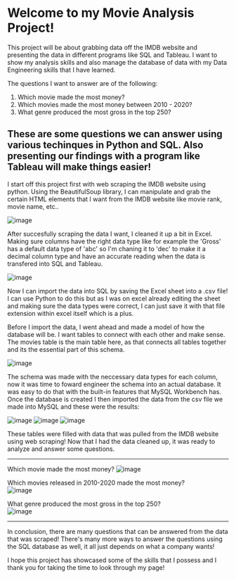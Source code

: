 # Welcome to my Movie Analysis Project! <br>
This project will be about grabbing data off the IMDB website and presenting the data in different programs like SQL and Tableau. I want to show my analysis skills and also manage the database of data with my Data Engineering skills that I have learned.

The questions I want to answer are of the following:
1. Which movie made the most money?
2. Which movies made the most money between 2010 - 2020?
3. What genre produced the most gross in the top 250?

These are some questions we can answer using various techinques in Python and SQL. Also presenting our findings with a program like Tableau will make things easier! 
---------------------------------------------------------------------------------------------------------
I start off this project first with web scraping the IMDB website using python. Using the BeautifulSoup library, I can manipulate and grab the certain HTML elements that I want from the IMDB website like movie rank, movie name, etc.. 

![image](PythonCode.png)

After succesfully scraping the data I want, I cleaned it up a bit in Excel. Making sure columns have the right data type like for example the 'Gross' has a default data type of 'abc' so I'm chaning it to 'dec' to make it a decimal column type and have an accurate reading when the data is transfered into SQL and Tableau. 

![image](ExcelDataType.png)

Now I can import the data into SQL by saving the Excel sheet into a .csv file! I can use Python to do this but as I was on excel already editing the sheet and making sure the data types were correct, I can just save it with that file extension within excel itself which is a plus. 

Before I import the data, I went ahead and made a model of how the database will be. I want tables to connect with each other and make sense. The movies table is the main table here, as that connects all tables together and its the essential part of this schema. 

![image](RelationalDiagramforDatabase.png)

The schema was made with the neccessary data types for each column, now it was time to foward engineer the schema into an actual database. It was easy to do that with the built-in features that MySQL Workbench has. Once the database is created I then imported the data from the csv file we made into MySQL and these were the results:

![image](MovieTable.png)
![image](DirectorTable.png)
![image](ActorsTable.png)

These tables were filled with data that was pulled from the IMDB website using web scraping! Now that I had the data cleaned up, it was ready to analyze and answer some questions.

------------------------------------------------------------------------------------------------------------------------------------------------------------

Which movie made the most money?
![image](MovieMostGross.png)<br>

Which movies released in 2010-2020 made the most money?<br>
![image](GrossAmount2010.png)

What genre produced the most gross in the top 250?<br>
![image](GenreGrossAmount.png)

------------------------------------------------------------------------------------------------------------------------------------------------------------

In conclusion, there are many questions that can be answered from the data that was scraped! There's many more ways to answer the questions using the SQL database as well, it all just depends on what a company wants! 

I hope this project has showcased some of the skills that I possess and I thank you for taking the time to look through my page! 